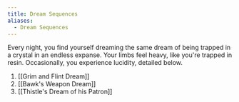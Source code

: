 ```yaml
---
title: Dream Sequences
aliases:
  - Dream Sequences
---
```

Every night, you find yourself dreaming the same dream of being trapped in a crystal in an endless expanse. Your limbs feel heavy, like you're trapped in resin. Occasionally, you experience lucidity, detailed below.

1. [[Grim and Flint Dream]]
2. [[Bawk's Weapon Dream]]
3. [[Thistle's Dream of his Patron]]
